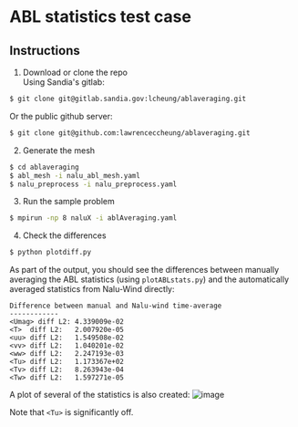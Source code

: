 # ABL statistics test case

## Instructions

1.  Download or clone the repo  
    Using Sandia's gitlab:  
```bash
$ git clone git@gitlab.sandia.gov:lcheung/ablaveraging.git
```
Or the public github server:
```bash
$ git clone git@github.com:lawrenceccheung/ablaveraging.git
```

2.  Generate the mesh
```bash
$ cd ablaveraging
$ abl_mesh -i nalu_abl_mesh.yaml
$ nalu_preprocess -i nalu_preprocess.yaml
```

3.  Run the sample problem
```bash
$ mpirun -np 8 naluX -i ablAveraging.yaml
```

4.  Check the differences
```bash
$ python plotdiff.py
```

As part of the output, you should see the differences between manually
averaging the ABL statistics (using `plotABLstats.py`) and the
automatically averaged statistics from Nalu-Wind directly:

```
Difference between manual and Nalu-wind time-average
------------
<Umag> diff L2: 4.339009e-02
<T>  diff L2:   2.007920e-05
<uu> diff L2:   1.549508e-02
<vv> diff L2:   1.040201e-02
<ww> diff L2:   2.247193e-03
<Tu> diff L2:   1.173367e+02
<Tv> diff L2:   8.263943e-04
<Tw> diff L2:   1.597271e-05
```

A plot of several of the statistics is also created:
![image](https://user-images.githubusercontent.com/15526007/80016261-19216f00-8490-11ea-9eb5-448a31fbe7e5.png)

Note that `<Tu>` is significantly off.

